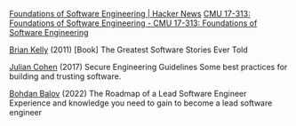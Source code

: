 
[Foundations of Software Engineering | Hacker News](https://news.ycombinator.com/item?id=24949322)
[CMU 17-313: Foundations of Software Engineering - CMU 17-313: Foundations of Software Engineering](https://cmu-313.github.io/)

[Brian Kelly](https://morethancoding.com/2011/02/27/the-greatest-software-stories-ever-told/)
(2011) [Book] The Greatest Software Stories Ever Told

[Julian Cohen](https://medium.com/@HockeyInJune/secure-engineering-guidelines-3b8845ac3265)
(2017) Secure Engineering Guidelines
Some best practices for building and trusting software.

[Bohdan Balov](https://betterprogramming.pub/lead-software-engineer-roadmap-37b8fc10a93f)
(2022) The Roadmap of a Lead Software Engineer
Experience and knowledge you need to gain to become a lead software engineer
